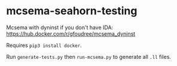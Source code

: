 # mcsema-seahorn-testing

Mcsema with dyninst if you don't have IDA: https://hub.docker.com/r/gfoudree/mcsema_dyninst

Requires `pip3 install docker`.

Run `generate-tests.py` then `run-mcsema.py` to generate all `.ll` files.